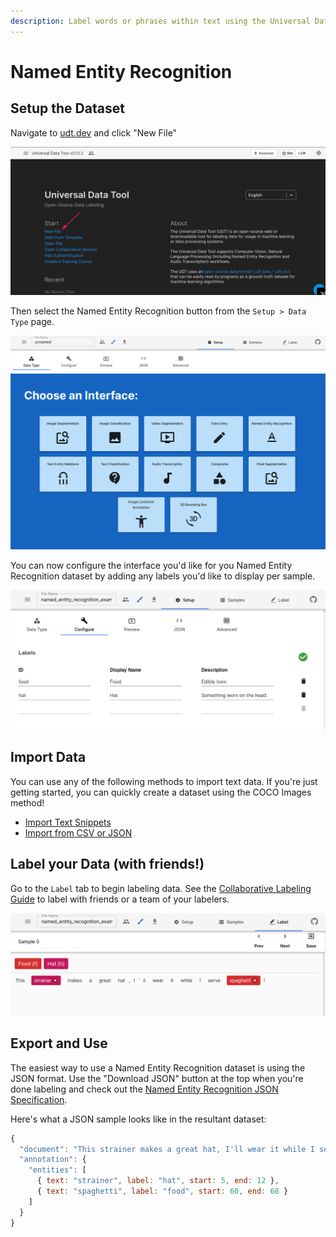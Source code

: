 ```yaml
---
description: Label words or phrases within text using the Universal Data Tool
---
```


# Named Entity Recognition

## Setup the Dataset

Navigate to [udt.dev](https://udt.dev) and click "New File"

![Click &quot;New File&quot; on udt.dev](../.gitbook/assets/image%20%2815%29.png)

Then select the Named Entity Recognition button from the `Setup > Data Type` page.

![Select Named Entity Recognition when choosing an interface](../.gitbook/assets/image%20%2822%29.png)

You can now configure the interface you'd like for you Named Entity Recognition dataset by adding any labels you'd like to display per sample.

![Named Entity Recognition Configuration](../.gitbook/assets/image%20%2857%29.png)

## Import Data

You can use any of the following methods to import text data. If you're just getting started, you can quickly create a dataset using the COCO Images method!

* [Import Text Snippets](../importing-data/import-text-snippets.md)
* [Import from CSV or JSON](../importing-data/import-from-csv-or-json.md)

## Label your Data \(with friends!\)

Go to the `Label` tab to begin labeling data. See the [Collaborative Labeling Guide](../collaborative-labeling.md) to label with friends or a team of your labelers.

![Named Entity Recognition Example Interface](../.gitbook/assets/image%20%2856%29.png)

## Export and Use

The easiest way to use a Named Entity Recognition dataset is using the JSON format. Use the "Download JSON" button at the top when you're done labeling and check out the [Named Entity Recognition JSON Specification](https://github.com/UniversalDataTool/udt-format/blob/master/interfaces/text_entity_recognition.md).

Here's what a JSON sample looks like in the resultant dataset:

```javascript
{
  "document": "This strainer makes a great hat, I'll wear it while I serve spaghetti",
  "annotation": {
    "entities": [
      { text: "strainer", label: "hat", start: 5, end: 12 },
      { text: "spaghetti", label: "food", start: 60, end: 68 }
    ]
  }
}
```

